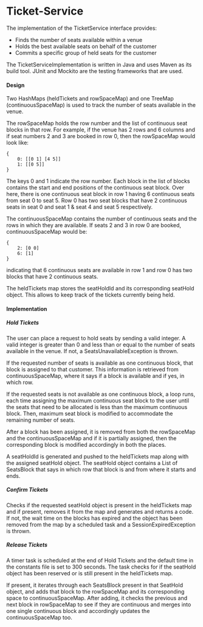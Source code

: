 # Ticket-Service
The implementation of the TicketService interface provides:
- Finds the number of seats available within a venue
- Holds the best available seats on behalf of the customer
- Commits a specific group of held seats for the customer

The TicketServiceImplementation is written in Java and uses Maven as its build tool. JUnit and Mockito are the testing frameworks that are used.

#### Design
Two HashMaps (heldTickets and rowSpaceMap) and one TreeMap (continuousSpaceMap) is used to track the number of seats available in the venue.

The rowSpaceMap holds the row number and the list of continuous seat blocks in that row.
For example, if the venue has 2 rows and 6 columns and if seat numbers 2 and 3 are booked in row 0, then the rowSpaceMap would look like:
```
{
    0: [[0 1] [4 5]]
    1: [[0 5]]
}
```
The keys 0 and 1 indicate the row number. Each block in the list of blocks contains the start and end positions of the continuous seat block.
Over here, there is one continuous seat block in row 1 having 6 continuous seats from seat 0 to seat 5.
Row 0 has two seat blocks that have 2 continuous seats in seat 0 and seat 1 & seat 4 and seat 5 respectively.

The continuousSpaceMap contains the number of continuous seats and the rows in which they are available.
If seats 2 and 3 in row 0 are booked, continuousSpaceMap would be:
```
{
    2: [0 0]
    6: [1]
}
```
indicating that 6 continuous seats are available in row 1 and row 0 has two blocks that have 2 continuous seats.

The heldTickets map stores the seatHoldId and its corresponding seatHold object. 
This allows to keep track of the tickets currently being held.

#### Implementation

##### Hold Tickets
The user can place a request to hold seats by sending a valid integer.
A valid integer is greater than 0 and less than or equal to the number of seats available in the venue.
If not, a SeatsUnavailableException is thrown.

If the requested number of seats is available as one continuous block, that block is assigned to that customer.
This information is retrieved from continuousSpaceMap, where it says if a block is available and if yes, in which row.

If the requested seats is not available as one continuous block, a loop runs, each time assigning the maximum continuous seat block to the user until the seats that need to be allocated is less than the maximum continuous block.
Then, maximum seat block is modified to accommodate the remaining number of seats.

After a block has been assigned, it is removed from both the rowSpaceMap and the continuousSpaceMap and if it is partially assigned, then the corresponding block is modified accordingly in both the places.

A seatHoldId is generated and pushed to the heldTickets map along with the assigned seatHold object.
The seatHold object contains a List of SeatsBlock that says in which row that block is and from where it starts and ends.

##### Confirm Tickets
Checks if the requested seatHold object is present in the heldTickets map and if present, removes it from the map and generates and returns a code.
If not, the wait time on the blocks has expired and the object has been removed from the map by a scheduled task and a SessionExpiredException is thrown.

##### Release Tickets
A timer task is scheduled at the end of Hold Tickets and the default time in the constants file is set to 300 seconds.
The task checks for if the seatHold object has been reserved or is still present in the heldTickets map.

If present, it iterates through each SeatsBlock present in that SeatHold object, and adds that block to the rowSpaceMap and its corresponding space to continuousSpaceMap.
After adding, it checks the previous and next block in rowSpaceMap to see if they are continuous and merges into one single continuous block and accordingly updates the continuousSpaceMap too. 